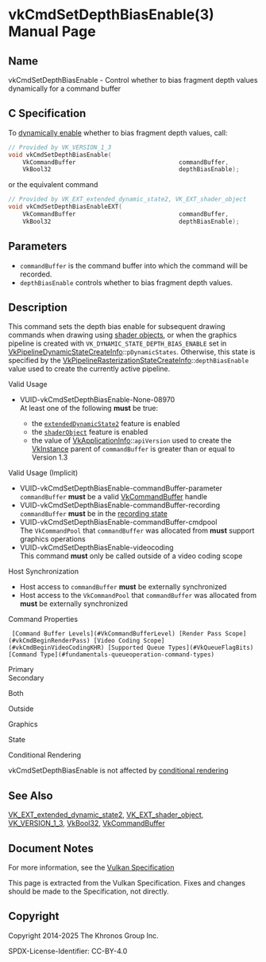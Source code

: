 # vkCmdSetDepthBiasEnable(3) Manual Page

## Name

vkCmdSetDepthBiasEnable - Control whether to bias fragment depth values dynamically for a command buffer



## [](#_c_specification)C Specification

To [dynamically enable](https://registry.khronos.org/vulkan/specs/latest/html/vkspec.html#pipelines-dynamic-state) whether to bias fragment depth values, call:

```c++
// Provided by VK_VERSION_1_3
void vkCmdSetDepthBiasEnable(
    VkCommandBuffer                             commandBuffer,
    VkBool32                                    depthBiasEnable);
```

or the equivalent command

```c++
// Provided by VK_EXT_extended_dynamic_state2, VK_EXT_shader_object
void vkCmdSetDepthBiasEnableEXT(
    VkCommandBuffer                             commandBuffer,
    VkBool32                                    depthBiasEnable);
```

## [](#_parameters)Parameters

- `commandBuffer` is the command buffer into which the command will be recorded.
- `depthBiasEnable` controls whether to bias fragment depth values.

## [](#_description)Description

This command sets the depth bias enable for subsequent drawing commands when drawing using [shader objects](https://registry.khronos.org/vulkan/specs/latest/html/vkspec.html#shaders-objects), or when the graphics pipeline is created with `VK_DYNAMIC_STATE_DEPTH_BIAS_ENABLE` set in [VkPipelineDynamicStateCreateInfo](https://registry.khronos.org/vulkan/specs/latest/man/html/VkPipelineDynamicStateCreateInfo.html)::`pDynamicStates`. Otherwise, this state is specified by the [VkPipelineRasterizationStateCreateInfo](https://registry.khronos.org/vulkan/specs/latest/man/html/VkPipelineRasterizationStateCreateInfo.html)::`depthBiasEnable` value used to create the currently active pipeline.

Valid Usage

- [](#VUID-vkCmdSetDepthBiasEnable-None-08970)VUID-vkCmdSetDepthBiasEnable-None-08970  
  At least one of the following **must** be true:
  
  - the [`extendedDynamicState2`](#features-extendedDynamicState2) feature is enabled
  - the [`shaderObject`](#features-shaderObject) feature is enabled
  - the value of [VkApplicationInfo](https://registry.khronos.org/vulkan/specs/latest/man/html/VkApplicationInfo.html)::`apiVersion` used to create the [VkInstance](https://registry.khronos.org/vulkan/specs/latest/man/html/VkInstance.html) parent of `commandBuffer` is greater than or equal to Version 1.3

Valid Usage (Implicit)

- [](#VUID-vkCmdSetDepthBiasEnable-commandBuffer-parameter)VUID-vkCmdSetDepthBiasEnable-commandBuffer-parameter  
  `commandBuffer` **must** be a valid [VkCommandBuffer](https://registry.khronos.org/vulkan/specs/latest/man/html/VkCommandBuffer.html) handle
- [](#VUID-vkCmdSetDepthBiasEnable-commandBuffer-recording)VUID-vkCmdSetDepthBiasEnable-commandBuffer-recording  
  `commandBuffer` **must** be in the [recording state](#commandbuffers-lifecycle)
- [](#VUID-vkCmdSetDepthBiasEnable-commandBuffer-cmdpool)VUID-vkCmdSetDepthBiasEnable-commandBuffer-cmdpool  
  The `VkCommandPool` that `commandBuffer` was allocated from **must** support graphics operations
- [](#VUID-vkCmdSetDepthBiasEnable-videocoding)VUID-vkCmdSetDepthBiasEnable-videocoding  
  This command **must** only be called outside of a video coding scope

Host Synchronization

- Host access to `commandBuffer` **must** be externally synchronized
- Host access to the `VkCommandPool` that `commandBuffer` was allocated from **must** be externally synchronized

Command Properties

     [Command Buffer Levels](#VkCommandBufferLevel) [Render Pass Scope](#vkCmdBeginRenderPass) [Video Coding Scope](#vkCmdBeginVideoCodingKHR) [Supported Queue Types](#VkQueueFlagBits) [Command Type](#fundamentals-queueoperation-command-types)

Primary  
Secondary

Both

Outside

Graphics

State

Conditional Rendering

vkCmdSetDepthBiasEnable is not affected by [conditional rendering](#drawing-conditional-rendering)

## [](#_see_also)See Also

[VK\_EXT\_extended\_dynamic\_state2](https://registry.khronos.org/vulkan/specs/latest/man/html/VK_EXT_extended_dynamic_state2.html), [VK\_EXT\_shader\_object](https://registry.khronos.org/vulkan/specs/latest/man/html/VK_EXT_shader_object.html), [VK\_VERSION\_1\_3](https://registry.khronos.org/vulkan/specs/latest/man/html/VK_VERSION_1_3.html), [VkBool32](https://registry.khronos.org/vulkan/specs/latest/man/html/VkBool32.html), [VkCommandBuffer](https://registry.khronos.org/vulkan/specs/latest/man/html/VkCommandBuffer.html)

## [](#_document_notes)Document Notes

For more information, see the [Vulkan Specification](https://registry.khronos.org/vulkan/specs/latest/html/vkspec.html#vkCmdSetDepthBiasEnable)

This page is extracted from the Vulkan Specification. Fixes and changes should be made to the Specification, not directly.

## [](#_copyright)Copyright

Copyright 2014-2025 The Khronos Group Inc.

SPDX-License-Identifier: CC-BY-4.0